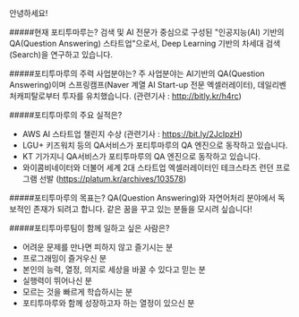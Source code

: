 안녕하세요!

#####현재 포티투마루는?
검색 및 AI 전문가 중심으로 구성된 "인공지능(AI) 기반의 QA(Question Answering) 스타트업"으로서, Deep Learning 기반의 차세대 검색(Search)을 연구하고 있습니다.

#####포티투마루의 주력 사업분야는?
주 사업분야는 AI기반의 QA(Question Answering)이며 스프링캠프(Naver 계열 AI Start-up 전문 엑셀러레이터), 데일리벤처캐피탈로부터 투자를 유치했습니다. (관련기사 : http://bitly.kr/h4rc)

#####포티투마루의 주요 실적은?
- AWS AI 스타트업 챌린지 수상 (관련기사 : https://bit.ly/2JcIpzH)
- LGU+ 키즈워치 등의 QA서비스가 포티투마루의 QA 엔진으로 동작하고 있습니다.
- KT 기가지니 QA서비스가 포티투마루의 QA 엔진으로 동작하고 있습니다.
- 와이콤비네이터와 더불어 세계 2대 스타트업 엑셀러레이터인 테크스타즈 런던 프로그램 선발 (https://platum.kr/archives/103578)

#####포티투마루의 목표는?
QA(Question Answering)와 자연어처리 분야에서 독보적인 존재가 되려고 합니다. 같은 꿈을 꾸고 있는 분들을 모시려 싶습니다!

#####포티투마루팀이 함께 일하고 싶은 사람은?
- 어려운 문제를 만나면 피하지 않고 즐기시는 분
- 프로그래밍이 즐거우신 분
- 본인의 능력, 열정, 의지로 세상을 바꿀 수 있다고 믿는 분
- 실행력이 뛰어나신 분
- 모르는 것을 빠르게 학습하시는 분
- 포티투마루와 함께 성장하고자 하는 열정이 있으신 분

